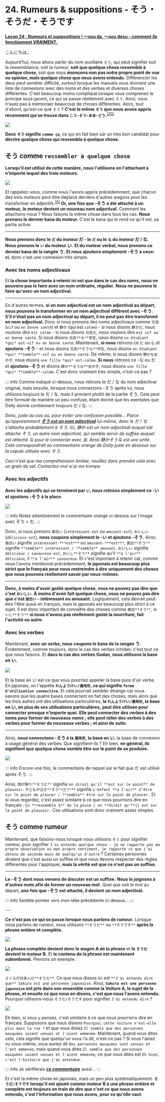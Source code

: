 # **24. Rumeurs & suppositions - そう・そうだ・そうです**

[**Leçon 24 : Rumeurs et suppositions ! 〜sou da, 〜sou desu - comment ils fonctionnent VRAIMENT.**](https://www.youtube.com/watch?v=uSJukXcyccw&list=PLg9uYxuZf8x_A-vcqqyOFZu06WlhnypWj&index=26&ab_channel=OrganicJapanesewithCureDolly)

こんにちは。

Aujourd'hui, nous allons parler du nom auxiliaire `そう`, qui peut signifier soit la ressemblance, soit la rumeur, **soit que quelque chose ressemble à quelque chose**, soit que nous **énonçons non pas notre propre point de vue ou opinion, mais quelque chose que nous avons entendu.** Différencier les deux peut sembler difficile, surtout lorsque les manuels vous donnent une liste de connexions avec des noms et des verbes et diverses choses différentes. C'est beaucoup moins compliqué lorsque vous comprenez le principe sous-jacent, ce qui se passe réellement avec `そう`. Ainsi, vous n'avez pas à mémoriser beaucoup de choses différentes. Alors, tout d'abord, qu'est-ce que `そう` ? **C'est le même `そう` que nous avons appris récemment qui se trouve dans `こう-そう-ああ-どう`.**<sup>[[20]](./20-directionals-それ-その-そんな-そう-etc.md)</sup>

![](../media/image671.webp)

**Donc `そう` signifie `comme ça`**, ce qui en fait bien sûr un très bon candidat pour **décrire quelque chose qui ressemble à quelque chose.**

## そう comme `ressembler à quelque chose`

**Lorsqu'il est utilisé de cette manière, nous l'utilisons en l'attachant à n'importe lequel des trois moteurs.**

![](../media/image509.webp)

Et rappelez-vous, comme nous l'avons appris précédemment, que chacun des trois moteurs peut être déplacé derrière d'autres wagons pour les transformer en adjectifs.<sup>[[6]](./6-adjectives.md)</sup> **Or, une fois que -そう a été attaché à un moteur,** **le moteur devient un nouveau nom adjectival.** Comment les attachons-nous ? Nous faisons la même chose dans tous les cas. **Nous prenons le dernier kana du moteur.** C'est le kana qui le rend ce qu'il est, sa partie active.

---

**Nous prenons donc le `だ` du moteur だ - le `だ` ou le `な` du moteur だ / な.** **Nous prenons le `い` du moteur い.** **Et du moteur verbal, nous prenons ce dernier kana de la rangée う.** **Et nous ajoutons simplement -そう à ceux-ci**, donc c'est une connexion très simple.

### Avec les noms adjectivaux

Et **la chose importante à retenir ici est que dans le cas des noms,** **nous ne pouvons pas le faire avec un nom ordinaire, régulier.** **Nous ne pouvons le faire qu'avec un nom adjectival.**

---

En d'autres termes, **si un nom adjectival est un nom adjectival au départ,** **nous pouvons le transformer en un nom adjectival différent avec -そう.** **S'il n'était pas un nom adjectival au départ, il ne peut pas être transformé en nom adjectival.** Donc si nous prenons des noms adjectivaux comme `元気` (`vif` ou `en bonne santé`) et `静か` (qui est `calme`) - si nous disons `静かだ`, nous voulons dire `est calme` - si nous disons `元気だ`, nous voulons dire `est vif ou en bonne santé`. Si nous disons `元気**な**学生`, nous disons `un étudiant *qui* est-vif ou en bonne santé`. Maintenant, **si nous** retirons ce `だ` ou `な` et **ajoutons -そう** - et nous disons `元気**そうな**学生`, nous disons `un étudiant *qui* **semble**-vif ou en bonne santé`. De même, si nous disons `静かな女の子`, nous disons `une fille *qui* est-calme`. **Si nous** retirons ce -な ou だ et **ajoutons -そう** et disons `静か**そうな**女の子`, nous disons `une fille *qui* **semble**-calme`. C'est donc vraiment très simple, n'est-ce pas ?

::: info
Comme indiqué ci-dessus, nous retirons le だ / な du nom adjectival original, mais ensuite, lorsque nous connectons -そう après lui, nous utilisons toujours le だ / な, mais il provient plutôt de la partie そう. Cela peut être formulé de manière un peu confuse, étant donné que les exemples que Dolly donne contiennent toujours だ / な.
:::

*Donc, juste au cas où, pour éviter une confusion possible... Parce qu'apparemment [**そう est un nom adjectival**](https://jisho.org/word/%E3%81%9D%E3%81%86) lui-même, donc le だ / な s'attache probablement à そう. Ici, 静か est un nom adjectival auquel est attaché そう, un autre nom adjectival, qui semble servir de suffixe auquel est attaché な pour le connecter avec 女. Ainsi 静かそうな est une unité. Cela correspondrait au commentaire orange de Dolly juste en dessous sur la copule utilisée avec そう.*

*Ceci n'est que ma compréhension limitée, veuillez donc prendre cela avec un grain de sel. Contactez-moi si je me trompe.*

### Avec les adjectifs

**Avec les adjectifs qui se terminent par `い`, nous retirons simplement ce -い et ajoutons -そう à la place.**

![](../media/image609.webp)

::: info
Notez attentivement le commentaire orange ci-dessus sur l'image avec そう + だ.
:::

Donc, si nous prenons `面白い` (`intéressant-est` ou `amusant-est`), `おいしい` (`délicieux-est`), **nous coupons simplement le -い et ajoutons -そう.** Ainsi, `面白い` signifie `intéressant-***est***` ou `amusant-***est***`, `面白**そう**` signifie `**semble** intéressant / **semble** amusant`. `おいしい` signifie `délicieux / savoureux-est`, `おいし**そう**` signifie qu'il `**a l'air** délicieux`, il `**a l'air** savoureux`. Et c'est important à retenir car, comme nous l'avons mentionné précédemment, **le japonais est beaucoup plus strict que le français pour nous restreindre à dire** **uniquement des choses que nous pouvons réellement savoir par nous-mêmes.**

---

**Donc, à moins d'avoir goûté quelque chose, vous ne pouvez pas dire que c'est `おいしい`.** **À moins d'avoir fait quelque chose, vous ne pouvez pas dire que c'est `面白い` - intéressant ou amusant.** Logiquement, cela devrait peut-être l'être aussi en français, mais le japonais est beaucoup plus strict à ce sujet. Il est donc important de connaître des choses comme `面白**そう**`, `おいし**そう**` **si nous n'avons pas réellement goûté la nourriture, fait l'activité ou autre.**

### Avec les verbes

Maintenant, **avec un verbe, nous coupons le kana de la rangée う.** Évidemment, comme toujours, dans le cas des verbes Ichidan, c'est tout ce que nous faisons. Et **dans le cas des verbes Godan, nous utilisons la base en い.**

![](../media/image264.webp)

Et la base en い est ce que vous pourriez appeler la base pure d'un verbe. En japonais, on l'appelle **`れんようけい/連用形`, ce qui signifie `forme d'utilisation connective`.** Et cela pourrait sembler étrange car nous savons que les quatre bases connectent en fait des choses, mais alors que les trois autres ont des utilisations particulières, **la `れんようけい/連用形`, la base en い, en plus de ses utilisations particulières,** **peut être utilisée pour connecter presque n'importe quoi.** **Elle peut connecter des verbes à des noms pour former de nouveaux noms ;** **elle peut relier des verbes à des verbes pour former de nouveaux verbes ; et ainsi de suite.**

---

Ainsi, **nous connectons -そう à la `連用形`, la base en い**, la base de connexion à usage général des verbes. Que signifient-ils ? Eh bien, **en général, ils signifient que quelque chose semble être sur le point de se produire.**

![](../media/image996.webp)

::: info
Encore une fois, le commentaire de rappel sur le fait que だ est utilisé après そう.
:::

Ainsi, `雨が降り**そうだ**` signifie `on dirait qu'il **est sur le point** de pleuvoir`. `子どもが泣き**そう*(だ)***` signifie `L'enfant **a l'air** d'être sur le point de pleurer / **semble** être sur le point de pleurer.` Et si vous regardez, c'est assez similaire à ce que nous pourrions dire en français : `Ça **ressemble à** de la pluie / on **dirait qu'**il est sur le point de pleuvoir.` Ces utilisations sont donc vraiment assez simples.

## そう comme rumeur

Maintenant, que faisons-nous lorsque nous utilisons `そう` pour signifier rumeur, pour signifier `J'ai entendu quelque chose - je ne rapporte pas ma propre observation ou mon propre sentiment, je rapporte ce que j'ai obtenu de seconde main de quelqu'un d'autre` ? Certaines personnes diraient que c'est aussi un suffixe et que nous devons respecter des règles différentes pour l'appliquer, **mais la vérité est que ce n'est pas un suffixe.**

---

**Le -そう dont nous venons de discuter est un suffixe.** **Nous le joignons à d'autres mots afin de former un nouveau mot.** Quel que soit le mot au départ, **une fois que -そう est attaché, il devient un nom adjectival.**

::: info
Semble pointer vers mon idée précédente ci-dessus…
:::

*---*

**Ce n'est pas ce qui se passe lorsque nous parlons de rumeur.** Lorsque nous parlons de rumeur, nous utilisons `**そうだ**` ou `**そうです**` **après la phrase entière et complète.**

![](../media/image208.webp)

**La phrase complète devient donc le wagon A de la phrase** et **le `そうだ` devient le moteur B.** Et **le contenu de la phrase est maintenant subordonné.** Prenons un exemple :

![](../media/image1017.webp)

`さくらが日本人だ**そうだ**`. Ce que nous disons ici est `**J'ai entendu dire que** Sakura est une personne japonaise`. Ainsi, **`Sakura est une personne japonaise` est pris dans son ensemble comme la Voiture A, le sujet de la phrase, et ensuite ce que nous en disons, c'est que nous l'avons entendu.** Pourquoi utilisons-nous `そうだ/そうです` pour signifier `J'ai entendu dire` ?

![](../media/image733.webp)

Eh bien, si vous y pensez, c'est similaire à ce que nous pourrions dire en français. Supposons que nous disions `Pourquoi cette voiture n'est-elle plus dans la rue ?` et que vous disiez `Il semble que des personnes masquées soient venues et l'aient emmenée`. Maintenant, quand vous dites cela, cela signifie que quelqu'un vous l'a dit, n'est-ce pas ? Si vous l'aviez vu vous-même, vous auriez dit `Des personnes masquées sont venues et l'ont emmenée`, mais quand vous dites `Il semble que des personnes masquées soient venues et l'aient emmenée`, ce que vous dites est `Eh bien, c'est l'histoire que j'ai entendue`.

::: info
Je vérifierais [**ce commentaire**](https://www.youtube.com/watch?v=uSJukXcyccw&lc=Ugy3WGJ0efK8lG72-N94AaABAg&ab_channel=OrganicJapanesewithCureDolly) aussi...
:::

Et c'est la même chose en japonais, mais un peu plus systématiquement. **`そうだ/そうです` lorsqu'il est ajouté comme moteur B à une phrase entière et complète est toujours** **en train de dire que c'est ce que nous avons entendu, c'est l'information que nous avons, pour ce qu'elle vaut.**
